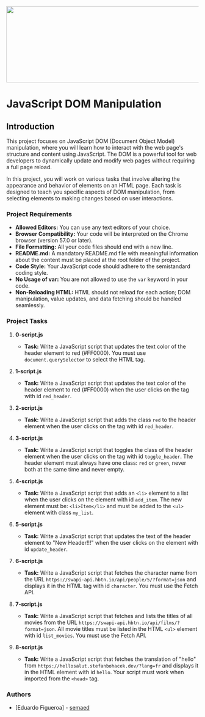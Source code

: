 <p align="center">
  <img src="https://github.com/semaed/holbertonschool-higher_level_programming/tree/master/javascript-dom_manipulation/Banner" width="650" height="200">
</p>

# JavaScript DOM Manipulation

## Introduction

This project focuses on JavaScript DOM (Document Object Model) manipulation, where you will learn how to interact with the web page's structure and content using JavaScript. The DOM is a powerful tool for web developers to dynamically update and modify web pages without requiring a full page reload.

In this project, you will work on various tasks that involve altering the appearance and behavior of elements on an HTML page. Each task is designed to teach you specific aspects of DOM manipulation, from selecting elements to making changes based on user interactions.

### Project Requirements

- **Allowed Editors:** You can use any text editors of your choice.
- **Browser Compatibility:** Your code will be interpreted on the Chrome browser (version 57.0 or later).
- **File Formatting:** All your code files should end with a new line.
- **README.md:** A mandatory README.md file with meaningful information about the content must be placed at the root folder of the project.
- **Code Style:** Your JavaScript code should adhere to the semistandard coding style.
- **No Usage of var:** You are not allowed to use the `var` keyword in your code.
- **Non-Reloading HTML:** HTML should not reload for each action; DOM manipulation, value updates, and data fetching should be handled seamlessly.

### Project Tasks

1. **0-script.js**
   - **Task:** Write a JavaScript script that updates the text color of the header element to red (#FF0000). You must use `document.querySelector` to select the HTML tag.

2. **1-script.js**
   - **Task:** Write a JavaScript script that updates the text color of the header element to red (#FF0000) when the user clicks on the tag with id `red_header`.

3. **2-script.js**
   - **Task:** Write a JavaScript script that adds the class `red` to the header element when the user clicks on the tag with id `red_header`.

4. **3-script.js**
   - **Task:** Write a JavaScript script that toggles the class of the header element when the user clicks on the tag with id `toggle_header`. The header element must always have one class: `red` or `green`, never both at the same time and never empty.

5. **4-script.js**
   - **Task:** Write a JavaScript script that adds an `<li>` element to a list when the user clicks on the element with id `add_item`. The new element must be: `<li>Item</li>` and must be added to the `<ul>` element with class `my_list`.

6. **5-script.js**
   - **Task:** Write a JavaScript script that updates the text of the header element to "New Header!!!" when the user clicks on the element with id `update_header`.

7. **6-script.js**
   - **Task:** Write a JavaScript script that fetches the character name from the URL `https://swapi-api.hbtn.io/api/people/5/?format=json` and displays it in the HTML tag with id `character`. You must use the Fetch API.

8. **7-script.js**
   - **Task:** Write a JavaScript script that fetches and lists the titles of all movies from the URL `https://swapi-api.hbtn.io/api/films/?format=json`. All movie titles must be listed in the HTML `<ul>` element with id `list_movies`. You must use the Fetch API.

9. **8-script.js**
   - **Task:** Write a JavaScript script that fetches the translation of "hello" from `https://hellosalut.stefanbohacek.dev/?lang=fr` and displays it in the HTML element with id `hello`. Your script must work when imported from the `<head>` tag.

### Authors

- [Eduardo Figueroa] - [semaed](https://github.com/semaed)



